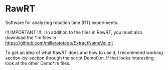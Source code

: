 # RawRT

Software for analyzing reaction time (RT) experiments.

!!! IMPORTANT !!! :: In addition to the files in RawRT, you must also download the *.m files in https://github.com/milleratotago/ExtractNameVal.git

To get an idea of what RawRT does and how to use it, I recommend working section-by-section through the script Demo0.m.  If that looks interesting, look at the other Demo*.m files.

